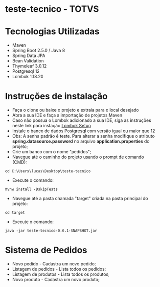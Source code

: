 # teste-tecnico - TOTVS

# Tecnologias Utilizadas #
- Maven
- Spring Boot 2.5.0 / Java 8
- Spring Data JPA
- Bean Validation
- Thymeleaf 3.0.12
- Postgresql 12
- Lombok 1.18.20

# Instruções de instalação #
- Faça o clone ou baixe o projeto e extraia para o local desejado
- Abra a sua IDE e faça a importação de projetos Maven
- Caso não possua o Lombok adicionado a sua IDE, siga as instruções neste link para instação [Lombok Setup](https://projectlombok.org/setup/eclipse)
- Instale o banco de dados Postgresql com versão igual ou maior que 12 
- Obs: A senha padrão é teste.
Para alterar a senha modifique o atributo <b>spring.datasource.password</b> no arquivo <b>application.properties</b> do projeto;
- Crie um banco com o nome "pedidos";
- Navegue até o caminho do projeto usando o prompt de comando (CMD):
```
cd C:\Users\lucas\Desktop\teste-tecnico
```
- Execute o comando: 
```
mvnw install -DskipTests
```
- Navegue até a pasta chamada "target" criada na pasta principal do projeto:
```
cd target
```
- Execute o comando: 
```
java -jar teste-tecnico-0.0.1-SNAPSHOT.jar
```

# Sistema de Pedidos #
- Novo pedido - Cadastra um novo pedido;
- Listagem de pedidos - Lista todos os pedidos;
- Listagem de produtos - Lista todos os produtos;
- Novo produto - Cadastra um novo produto;
